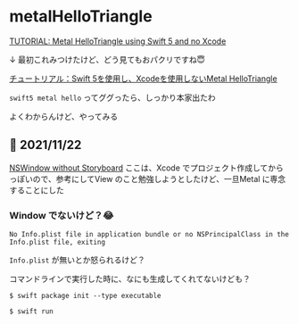 # metalHelloTriangle


[TUTORIAL: Metal HelloTriangle using Swift 5 and no Xcode](https://dev.to/javiersalcedopuyo/tutorial-metal-hellotriangle-using-swift-5-and-no-xcode-i72)


↓ 最初これみつけたけど、どう見てもおパクリですね😇

[チュートリアル：Swift 5を使用し、Xcodeを使用しないMetal HelloTriangle](https://ichi.pro/chu-toriaru-swift-5-o-shiyoshi-xcode-o-shiyoshinai-metal-hellotriangle-37856419534614)


`swift5 metal hello` ってググったら、しっかり本家出たわ


よくわからんけど、やってみる



## 📝 2021/11/22

[NSWindow without Storyboard](https://kicsipixel.github.io/2020/nostoryboard/) ここは、Xcode でプロジェクト作成してからっぽいので、参考にしてView のこと勉強しようとしたけど、一旦Metal に専念することにした


### Window でないけど？😂

`No Info.plist file in application bundle or no NSPrincipalClass in the Info.plist file, exiting`

`Info.plist` が無いとか怒られるけど？

コマンドラインで実行した時に、なにも生成してくれてないけども？


```
$ swift package init --type executable
```

```
$ swift run
```


